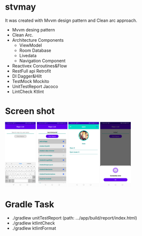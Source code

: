 # stvmay

It was created with Mvvm design pattern and Clean arc approach.

- Mvvm desing pattern
- Clean Arc.
- Architecture Components
  * ViewModel
  * Room Database
  * Livedata
  * Navigation Component
- Reactivex Coroutines&Flow
- RestFull api Retrofit
- DI Dagger&Hilt
- TestMock Mockito
- UnitTestReport Jacoco
- LintCheck Ktlint 

# Screen shot
<img src="https://github.com/seyfullahpolat/stvmay/blob/89f52ee66c65363546e65a30ebcee61ce0ce6511/ss/Screenshot_20220628_010451.png" width=20% height=20%/> <img src="https://github.com/seyfullahpolat/stvmay/blob/89f52ee66c65363546e65a30ebcee61ce0ce6511/ss/Screenshot_20220628_010612.png" width=20% height=20%/> <img src="https://github.com/seyfullahpolat/stvmay/blob/89f52ee66c65363546e65a30ebcee61ce0ce6511/ss/Screenshot_20220628_011538.png" width=20% height=20%/> <img src="https://github.com/seyfullahpolat/stvmay/blob/1edb0c1be1749aa8888943ae5b40bc720ab884e3/ss/Screenshot_20220628_011557.png" width=20% height=20%/>  
 
# Gradle Task
* ./gradlew unitTestReport (path: .../app/build/report/index.html)
* ./gradlew ktlintCheck
* ./gradlew ktlintFormat



 
 

